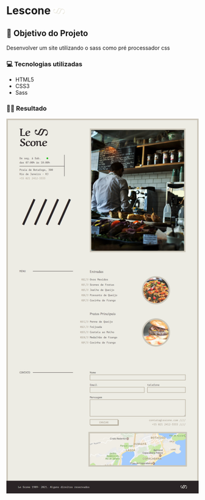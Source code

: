 # Lescone <img alt="Lescone" title="Lescone" src="https://raw.githubusercontent.com/GabrielChagas1/Cursos/master/Origamid/Sass/lescone/img/lescone-icone.png" style="width: 30px" />

## 🎯 Objetivo do Projeto

Desenvolver um site utilizando o sass como pré processador css

### 💻 Tecnologias utilizadas
 * HTML5
 * CSS3
 * Sass

### 🧑‍💻 Resultado
![Resultado](https://raw.githubusercontent.com/GabrielChagas1/Cursos/master/Origamid/Sass/lescone/img/screen.png)